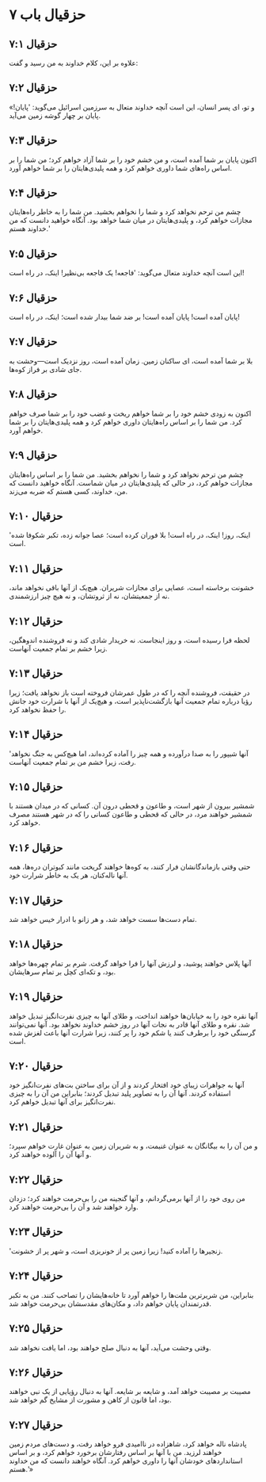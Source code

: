 # حزقیال باب ۷

## حزقیال ۷:۱
علاوه بر این، کلام خداوند به من رسید و گفت:

## حزقیال ۷:۲
«و تو، ای پسر انسان، این است آنچه خداوند متعال به سرزمین اسرائیل می‌گوید: 'پایان! پایان بر چهار گوشه زمین می‌آید.

## حزقیال ۷:۳
اکنون پایان بر شما آمده است، و من خشم خود را بر شما آزاد خواهم کرد؛ من شما را بر اساس راه‌های شما داوری خواهم کرد و همه پلیدی‌هایتان را بر شما خواهم آورد.

## حزقیال ۷:۴
چشم من ترحم نخواهد کرد و شما را نخواهم بخشید. من شما را به خاطر راه‌هایتان مجازات خواهم کرد، و پلیدی‌هایتان در میان شما خواهد بود. آنگاه خواهید دانست که من خداوند هستم.'

## حزقیال ۷:۵
این است آنچه خداوند متعال می‌گوید: 'فاجعه! یک فاجعه بی‌نظیر! اینک، در راه است!

## حزقیال ۷:۶
پایان آمده است! پایان آمده است! بر ضد شما بیدار شده است؛ اینک، در راه است!

## حزقیال ۷:۷
بلا بر شما آمده است، ای ساکنان زمین. زمان آمده است، روز نزدیک است—وحشت به جای شادی بر فراز کوه‌ها.

## حزقیال ۷:۸
اکنون به زودی خشم خود را بر شما خواهم ریخت و غضب خود را بر شما صرف خواهم کرد. من شما را بر اساس راه‌هایتان داوری خواهم کرد و همه پلیدی‌هایتان را بر شما خواهم آورد.

## حزقیال ۷:۹
چشم من ترحم نخواهد کرد و شما را نخواهم بخشید. من شما را بر اساس راه‌هایتان مجازات خواهم کرد، در حالی که پلیدی‌هایتان در میان شماست. آنگاه خواهید دانست که من، خداوند، کسی هستم که ضربه می‌زند.

## حزقیال ۷:۱۰
'اینک، روز! اینک، در راه است! بلا فوران کرده است؛ عصا جوانه زده، تکبر شکوفا شده است.

## حزقیال ۷:۱۱
خشونت برخاسته است، عصایی برای مجازات شریران. هیچ‌یک از آنها باقی نخواهد ماند، نه از جمعیتشان، نه از ثروتشان، و نه هیچ چیز ارزشمندی.

## حزقیال ۷:۱۲
لحظه فرا رسیده است، و روز اینجاست. نه خریدار شادی کند و نه فروشنده اندوهگین، زیرا خشم بر تمام جمعیت آنهاست.

## حزقیال ۷:۱۳
در حقیقت، فروشنده آنچه را که در طول عمرشان فروخته است باز نخواهد یافت؛ زیرا رؤیا درباره تمام جمعیت آنها بازگشت‌ناپذیر است، و هیچ‌یک از آنها با شرارت خود جانش را حفظ نخواهد کرد.

## حزقیال ۷:۱۴
'آنها شیپور را به صدا درآورده و همه چیز را آماده کرده‌اند، اما هیچ‌کس به جنگ نخواهد رفت، زیرا خشم من بر تمام جمعیت آنهاست.

## حزقیال ۷:۱۵
شمشیر بیرون از شهر است، و طاعون و قحطی درون آن. کسانی که در میدان هستند با شمشیر خواهند مرد، در حالی که قحطی و طاعون کسانی را که در شهر هستند مصرف خواهد کرد.

## حزقیال ۷:۱۶
حتی وقتی بازماندگانشان فرار کنند، به کوه‌ها خواهند گریخت مانند کبوتران دره‌ها، همه آنها ناله‌کنان، هر یک به خاطر شرارت خود.

## حزقیال ۷:۱۷
تمام دست‌ها سست خواهد شد، و هر زانو با ادرار خیس خواهد شد.

## حزقیال ۷:۱۸
آنها پلاس خواهند پوشید، و لرزش آنها را فرا خواهد گرفت. شرم بر تمام چهره‌ها خواهد بود، و تکه‌ای کچل بر تمام سرهایشان.

## حزقیال ۷:۱۹
آنها نقره خود را به خیابان‌ها خواهند انداخت، و طلای آنها به چیزی نفرت‌انگیز تبدیل خواهد شد. نقره و طلای آنها قادر به نجات آنها در روز خشم خداوند نخواهد بود. آنها نمی‌توانند گرسنگی خود را برطرف کنند یا شکم خود را پر کنند، زیرا شرارت آنها باعث لغزش شده است.

## حزقیال ۷:۲۰
آنها به جواهرات زیبای خود افتخار کردند و از آن برای ساختن بت‌های نفرت‌انگیز خود استفاده کردند. آنها آن را به تصاویر پلید تبدیل کردند؛ بنابراین من آن را به چیزی نفرت‌انگیز برای آنها تبدیل خواهم کرد.

## حزقیال ۷:۲۱
و من آن را به بیگانگان به عنوان غنیمت، و به شریران زمین به عنوان غارت خواهم سپرد؛ و آنها آن را آلوده خواهند کرد.

## حزقیال ۷:۲۲
من روی خود را از آنها برمی‌گردانم، و آنها گنجینه من را بی‌حرمت خواهند کرد؛ دزدان وارد خواهند شد و آن را بی‌حرمت خواهند کرد.

## حزقیال ۷:۲۳
'زنجیرها را آماده کنید! زیرا زمین پر از خونریزی است، و شهر پر از خشونت.

## حزقیال ۷:۲۴
بنابراین، من شریرترین ملت‌ها را خواهم آورد تا خانه‌هایشان را تصاحب کنند. من به تکبر قدرتمندان پایان خواهم داد، و مکان‌های مقدسشان بی‌حرمت خواهد شد.

## حزقیال ۷:۲۵
وقتی وحشت می‌آید، آنها به دنبال صلح خواهند بود، اما یافت نخواهد شد.

## حزقیال ۷:۲۶
مصیبت بر مصیبت خواهد آمد، و شایعه بر شایعه. آنها به دنبال رؤیایی از یک نبی خواهند بود، اما قانون از کاهن و مشورت از مشایخ گم خواهد شد.

## حزقیال ۷:۲۷
پادشاه ناله خواهد کرد، شاهزاده در ناامیدی فرو خواهد رفت، و دست‌های مردم زمین خواهند لرزید. من با آنها بر اساس رفتارشان برخورد خواهم کرد، و بر اساس استانداردهای خودشان آنها را داوری خواهم کرد. آنگاه خواهند دانست که من خداوند هستم.'»
